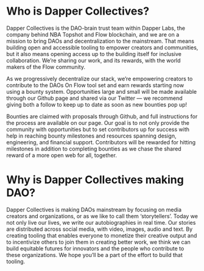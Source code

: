 # Who is Dapper Collectives?
Dapper Collectives is the DAO-brain trust team within Dapper Labs, the company behind NBA Topshot and Flow blockchain, and we are on a mission to bring DAOs and decentralization to the mainstream. That means building open and accessible tooling to empower creators and communities, but it also means opening access up to the building itself for inclusive collaboration. We’re sharing our work, and its rewards, with the world makers of the Flow community.

As we progressively decentralize our stack, we’re empowering creators to contribute to the DAOs On Flow tool set and earn rewards starting now using a bounty system. Opportunities large and small will be made available through our Github page and shared via our Twitter — we recommend giving both a follow to keep up to date as soon as new bounties pop up!

Bounties are claimed with proposals through Github, and full instructions for the process are available on our page. Our goal is to not only provide the community with opportunities but to set contributors up for success with help in reaching bounty milestones and resources spanning design, engineering, and financial support. Contributors will be rewarded for hitting milestones in addition to completing bounties as we chase the shared reward of a more open web for all, together.
# Why is Dapper Collectives making DAO?
Dapper Collectives is making DAOs mainstream by focusing on media creators and organizations, or as we like to call them ‘storytellers’. Today we not only live our lives, we write our autobiographies in real time. Our stories are distributed across social media, with video, images, audio and text. By creating tooling that enables everyone to monetize their creative output and to incentivize others to join them in creating better work, we think we can build equitable futures for innovators and the people who contribute to these organizations. We hope you’ll be a part of the effort to build that tooling. 

